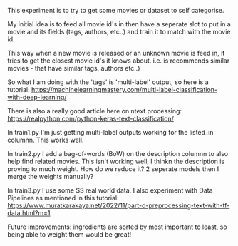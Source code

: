 This experiment is to try to get some movies or dataset to self categorise.

My initial idea is to feed all movie id's in then have a seperate slot to put in 
a movie and its fields (tags, authors, etc..) and train it to match with the movie id.

This way when a new movie is released or an unknown movie is feed in, it tries to get
the closest movie id's it knows about. i.e. is recommends similar movies - that have similar tags, authors etc..)

So what I am doing with the 'tags' is 'multi-label' output, so here is a tutorial:
https://machinelearningmastery.com/multi-label-classification-with-deep-learning/

There is also a really good article here on ntext processing:
https://realpython.com/python-keras-text-classification/

In train1.py I'm just getting multi-label outputs working for the listed_in columnn. 
This works well.

In train2.py I add a bag-of-words (BoW) on the description columnn to also help find related movies.
This isn't working well, I thinkn the description is proving to much weight. How do we reduce it?
2 seperate models then I merge the weights manually?

In train3.py I use some SS real world data. I also experiment with Data Pipelines as mentioned in this tutorial: https://www.muratkarakaya.net/2022/11/part-d-preprocessing-text-with-tf-data.html?m=1

Future improvements: ingredients are sorted by most important to least, so being able to weight them would be great!
